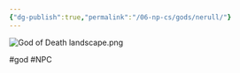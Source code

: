 ```yaml
---
{"dg-publish":true,"permalink":"/06-np-cs/gods/nerull/"}
---
```


![God of Death landscape.png](/img/user/Items/Non-Magical/God%20of%20Death%20landscape.png)

#god #NPC 
